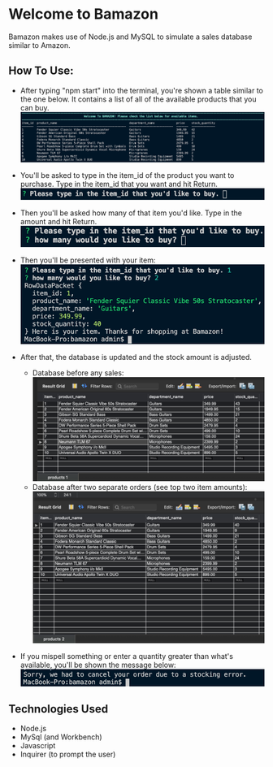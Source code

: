 # Welcome to Bamazon

Bamazon makes use of Node.js and MySQL to simulate a sales database similar to Amazon.

## How To Use:

- After typing "npm start" into the terminal, you're shown a table similar to the one below. It contains a list of all of the available products that you can buy.
  ![table](./images/table.png)

- You'll be asked to type in the item_id of the product you want to purchase. Type in the item_id that you want and hit Return.
  ![itemyouwant](./images/whatyouwant.png)
- Then you'll be asked how many of that item you'd like. Type in the amount and hit Return.
  ![howmany](./images/how-many.png)
- Then you'll be presented with your item:
  ![response](./images/response1.png)
- After that, the database is updated and the stock amount is adjusted.
  - Database before any sales:
    ![tablebefore](./images/databefore.png)
  - Database after two separate orders (see top two item amounts):
    ![tableafter](./images/dataafter2.png)
- If you mispell something or enter a quantity greater than what's available, you'll be shown the message below:
  ![tableafter](./images/mistype.png)

## Technologies Used

- Node.js
- MySql (and Workbench)
- Javascript
- Inquirer (to prompt the user)
